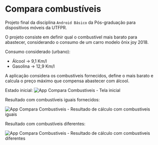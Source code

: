 # Compara combustíveis

Projeto final da disciplina `Android Básico` da Pós-graduação para dispositivos móveis da UTFPR.

O projeto consiste em definir qual o combustível mais barato para abastecer, considerando o consumo de um carro modelo ônix joy 2018.

Consumo considerado (urbano):
  - Álcool -> 9,1 Km/l
  - Gasolina -> 12,9 Km/l

A aplicação considera os combustíveis fornecidos, define o mais barato e calcula o preço máximo que compensa abastecer com álcool.

Estado inicial:
![App Compara Combustiveis - Tela inicial](https://github.com/user-attachments/assets/624c6756-8460-43bb-9268-41ab0552985c)

Resultado com combustíveis iguais fornecidos:

![App Compara Combustiveis - Resultado de cálculo com combustiveis iguais](https://github.com/user-attachments/assets/1e6913c1-e713-4930-80d4-3c29743be2ad)

Resultado com combustíveis diferentes:

![App Compara Combustiveis - Resultado de cálculo com combustiveis diferentes](https://github.com/user-attachments/assets/be2c7efd-9834-407d-a9e6-13d4a001b866)
